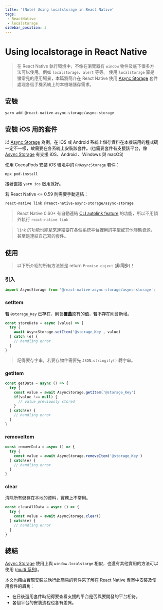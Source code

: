 ```yaml
---
title: '[Note] Using localstorage in React Native'
tags:
 - ReactNative
 - localstorage
sidebar_position: 3
---
```


# Using localstorage in React Native
> 在 React Native 執行環境中，不像在瀏覽器有 `window` 物件及底下很多方法可以使用。例如 `localstorage`、`alert` 等等。
> 使用 `localstorage` 算是蠻常見的應用場景，本篇將簡介在 React Native 使用 [Async Storage](https://react-native-async-storage.github.io/async-storage/) 套件處理各個手機系統上的本機端儲存需求。

## 安裝
```bash
yarn add @react-native-async-storage/async-storage
```

## 安裝 iOS 用的套件
以 [Async Storage](https://react-native-async-storage.github.io/async-storage/) 為例，在 iOS 或 Android 系統上儲存資料在本機端用的程式碼一定不一樣，故需要在各系統上安裝該套件。(也需要套件有支援該平台，像 [Async Storage](https://react-native-async-storage.github.io/async-storage/) 有支援 iOS、Android 、Windows 與 macOS)

使用 CocoaPods 安裝 iOS 環境中的 `RNAsyncStorage` 套件：
```bash
npx pod-install
```

接著直接 `yarn ios` 啟用就好。

若 React Native <= 0.59 則需要手動連結：
```bash
react-native link @react-native-async-storage/async-storage
```

> React Native 0.60+ 有自動連結 [CLI autolink feature](https://github.com/react-native-community/cli/blob/master/docs/autolinking.md) 的功能，所以不用額外執行 `react-native link`

> `link` 的功能也能拿來連結要在各個系統平台裡用的字型或其他靜態資源，甚至是連結自己寫的套件。

## 使用

> 以下所介紹的所有方法皆是 return `Promise object` (**非同步**)！

### 引入
```js
import AsyncStorage from '@react-native-async-storage/async-storage';
```

### setItem

若 `@storage_Key` 已存在，則會**覆蓋**原有的值，若不存在則會新增。

```js
const storeData = async (value) => {
  try {
    await AsyncStorage.setItem('@storage_Key', value)
  } catch (e) {
    // handling error
  }
}
```

> 記得要存字串，若要存物件需要先 `JSON.stringify()` 轉字串。

### getItem

```js
const getData = async () => {
  try {
    const value = await AsyncStorage.getItem('@storage_Key')
    if(value !== null) {
      // value previously stored
    }
  } catch(e) {
    // handling error
  }
}
```

### removeItem

```js
const removeData = async () => {
  try {
    const value = await AsyncStorage.removeItem('@storage_Key')
  } catch(e) {
    // handling error
  }
}
```

### clear
清除所有儲存在本地的資料，實務上不常用。

```js
const clearAllData = async () => {
  try {
    const value = await AsyncStorage.clear()
  } catch(e) {
    // handling error
  }
}
```

## 總結
[Async Storage](https://react-native-async-storage.github.io/async-storage/) 使用上與 `window.localstarge` 相似，也還有其他實用的方法可以使用 ([multi 系列](https://react-native-async-storage.github.io/async-storage/docs/api#multiget))。

本文也藉由實際安裝並執行此簡易的套件來了解在 React Native 專案中安裝及使用套件的眉角：
- 在日後選用套件時記得要查看支援的平台是否與要開發的平台相符。
- 各個平台的安裝流程也各有差異。